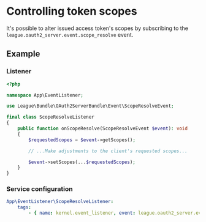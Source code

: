 # Controlling token scopes

It's possible to alter issued access token's scopes by subscribing to the `league.oauth2_server.event.scope_resolve` event.

## Example

### Listener
```php
<?php

namespace App\EventListener;

use League\Bundle\OAuth2ServerBundle\Event\ScopeResolveEvent;

final class ScopeResolveListener
{
    public function onScopeResolve(ScopeResolveEvent $event): void
    {
        $requestedScopes = $event->getScopes();

        // ...Make adjustments to the client's requested scopes...

        $event->setScopes(...$requestedScopes);
    }
}
```

### Service configuration

```yaml
App\EventListener\ScopeResolveListener:
    tags:
        - { name: kernel.event_listener, event: league.oauth2_server.event.scope_resolve, method: onScopeResolve }
```
